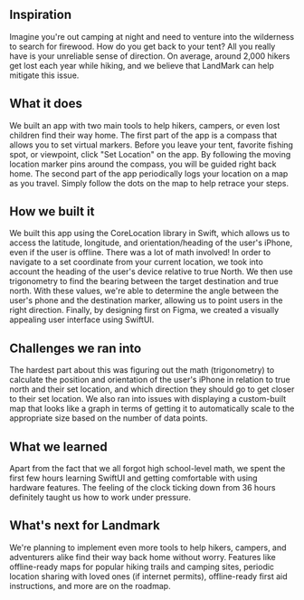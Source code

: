 ## Inspiration
Imagine you're out camping at night and need to venture into the wilderness to search for firewood. How do you get back to your tent? All you really have is your unreliable sense of direction. On average, around 2,000 hikers get lost each year while hiking, and we believe that LandMark can help mitigate this issue.

## What it does
We built an app with two main tools to help hikers, campers, or even lost children find their way home. The first part of the app is a compass that allows you to set virtual markers. Before you leave your tent, favorite fishing spot, or viewpoint, click "Set Location" on the app. By following the moving location marker pins around the compass, you will be guided right back home. The second part of the app periodically logs your location on a map as you travel. Simply follow the dots on the map to help retrace your steps.

## How we built it
We built this app using the CoreLocation library in Swift, which allows us to access the latitude, longitude,  and orientation/heading of the user's iPhone, even if the user is offline. There was a lot of math involved! In order to navigate to a set coordinate from your current location, we took into account the heading of the user's device relative to true North. We then use trigonometry to find the bearing between the target destination and true north. With these values, we're able to determine the angle between the user's phone and the destination marker, allowing us to point users in the right direction. Finally, by designing first on Figma, we created a visually appealing user interface using SwiftUI.

## Challenges we ran into
The hardest part about this was figuring out the math (trigonometry) to calculate the position and orientation of the user's iPhone in relation to true north and their set location, and which direction they should go to get closer to their set location. We also ran into issues with displaying a custom-built map that looks like a graph in terms of getting it to automatically scale to the appropriate size based on the number of data points.

## What we learned
Apart from the fact that we all forgot high school-level math, we spent the first few hours learning SwiftUI and getting comfortable with using hardware features. The feeling of the clock ticking down from 36 hours definitely taught us how to work under pressure.

## What's next for Landmark
We're planning to implement even more tools to help hikers, campers, and adventurers alike find their way back home without worry. Features like offline-ready maps for popular hiking trails and camping sites, periodic location sharing with loved ones (if internet permits), offline-ready first aid instructions, and more are on the roadmap.

